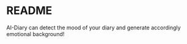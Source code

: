 # README

AI-Diary can detect the mood of your diary and generate accordingly emotional background!
